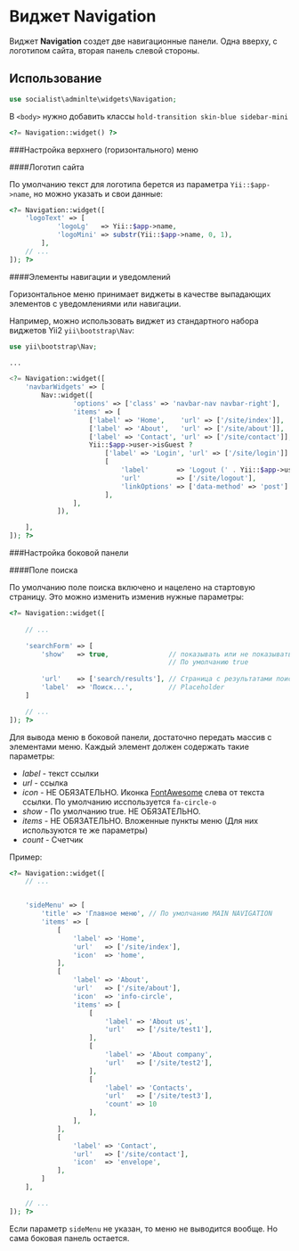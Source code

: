 Виджет Navigation
=================

Виджет **Navigation** создет две навигационные панели. Одна вверху, с логотипом сайта, вторая панель слевой стороны.

Использование
-------------

```php
use socialist\adminlte\widgets\Navigation;
```

В `<body>` нужно добавить классы `hold-transition skin-blue sidebar-mini`

```php
<?= Navigation::widget() ?>
```

###Настройка верхнего (горизонтального) меню

####Логотип сайта

По умолчанию текст для логотипа берется из параметра `Yii::$app->name`, но можно указать и свои данные:

```php
<?= Navigation::widget([
    'logoText' => [
			'logoLg'   => Yii::$app->name,
			'logoMini' => substr(Yii::$app->name, 0, 1),
		],
    // ...
]); ?>
```

####Элементы навигации и уведомлений

Горизонтальное меню принимает виджеты в качестве выпадающих элементов с уведомлениями или навигации.

Например, можно использовать виджет из стандартного набора виджетов Yii2 `yii\bootstrap\Nav`:

```php
use yii\bootstrap\Nav;

...

<?= Navigation::widget([
    'navbarWidgets' => [
        Nav::widget([
                'options' => ['class' => 'navbar-nav navbar-right'],
                'items' => [
                    ['label' => 'Home',    'url' => ['/site/index']],
                    ['label' => 'About',   'url' => ['/site/about']],
                    ['label' => 'Contact', 'url' => ['/site/contact']],
                    Yii::$app->user->isGuest ?
                        ['label' => 'Login', 'url' => ['/site/login']] :
                        [
                            'label'       => 'Logout (' . Yii::$app->user->identity->username . ')',
                            'url'         => ['/site/logout'],
                            'linkOptions' => ['data-method' => 'post']
                        ],
                ],
            ]),

    ],
]); ?>
```

###Настройка боковой панели

####Поле поиска

По умолчанию поле поиска включено и нацелено на стартовую страницу. Это можно изменить изменив нужные параметры:

```php
<?= Navigation::widget([
    
    // ...

    'searchForm' => [
    	'show'   => true, 				// показывать или не показывать поле поиска.
    									// По умолчанию true
    									
    	'url'    => ['search/results'], // Страница с результатами поиска
    	'label'  => 'Поиск...',			// Placeholder
    ]

    // ...
]); ?>
```

Для вывода меню в боковой панели, достаточно передать массив с элементами меню. Каждый элемент должен содержать такие параметры:

+ *label* - текст ссылки
+ *url*   - ссылка
+ *icon*  - НЕ ОБЯЗАТЕЛЬНО. Иконка [FontAwesome](http://fortawesome.github.io/Font-Awesome/) слева от текста ссылки. По умолчанию исспользуется `fa-circle-o`
+ *show*  - По умолчанию true. НЕ ОБЯЗАТЕЛЬНО.
+ *items* - НЕ ОБЯЗАТЕЛЬНО. Вложенные пункты меню (Для них используются те же параметры)
+ *count* - Счетчик

Пример:

```php
<?= Navigation::widget([
    // ...


    'sideMenu' => [
    	'title' => 'Главное меню', // По умолчанию MAIN NAVIGATION
        'items' => [
            [
                'label' => 'Home',
                'url'   => ['/site/index'],
                'icon'  => 'home',
            ],
            [
                'label' => 'About',
                'url'   => ['/site/about'],
                'icon'  => 'info-circle',
                'items' => [
                    [
                        'label' => 'About us',
                        'url'   => ['/site/test1'],
                    ],
                    [
                        'label' => 'About company',
                        'url'   => ['/site/test2'],
                    ],
                    [
                        'label' => 'Contacts',
                        'url'   => ['/site/test3'],
                        'count' => 10
                    ],
                ],
            ],
            [
                'label' => 'Contact',
                'url'   => ['/site/contact'],
                'icon'  => 'envelope',
            ],
        ]
    ],

    // ...
]); ?>
```

Если параметр `sideMenu` не указан, то меню не выводится вообще. Но сама боковая панель остается.